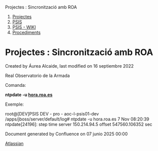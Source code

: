 Projectes : Sincronització amb ROA  

1.  [Projectes](index.md)
2.  [PSIS](PSIS_24215797.md)
3.  [PSIS - WIKI](PSIS---WIKI_24215598.md)
4.  [Procediments](Procediments_24215610.md)

Projectes : Sincronització amb ROA
==================================

Created by Áurea Alcaide, last modified on 16 septiembre 2022

Real Observatorio de la Armada

Comanda:

**ntpdate -u [hora.roa.es](http://hora.roa.es)**

  

Exemple:

root@\[DEV\]PSIS DEV - pro - aoc-l-psis01-dev /apps/jboss/server/default/log#  ntpdate -u hora.roa.es
 7 Nov 08:20:39 ntpdate\[24196\]: step time server 150.214.94.5 offset 547560.106352 sec

  

  

  

Document generated by Confluence on 07 junio 2025 00:00

[Atlassian](http://www.atlassian.com/)